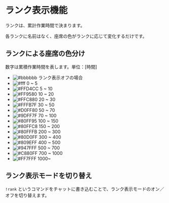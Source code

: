 # ランク表示機能
ランクは、累計作業時間で決まります。

各ランクに名前はなく、座席の色がランクに応じて変化するだけです。

## ランクによる座席の色分け
数字は累積作業時間を表します。単位：[時間]

- ![#bbbbbb](https://via.placeholder.com/15/bbbbbb/000000?text=+) ランク表示オフの場合
- ![#fff](https://via.placeholder.com/15/fff/000000?text=+) 0 ~ 5
- ![#FFD4CC](https://via.placeholder.com/15/FFD4CC/000000?text=+) 5 ~ 10
- ![#FF9580](https://via.placeholder.com/15/FF9580/000000?text=+) 10 ~ 20
- ![#FFC880](https://via.placeholder.com/15/FFC880/000000?text=+) 20 ~ 30
- ![#FFFB7F](https://via.placeholder.com/15/FFFB7F/000000?text=+) 30 ~ 50
- ![#D0FF80](https://via.placeholder.com/15/D0FF80/000000?text=+) 50 ~ 70
- ![#9DFF7F](https://via.placeholder.com/15/9DFF7F/000000?text=+) 70 ~ 100
- ![#80FF95](https://via.placeholder.com/15/80FF95/000000?text=+) 100 ~ 150
- ![#80FFC8](https://via.placeholder.com/15/80FFC8/000000?text=+) 150 ~ 200
- ![#80FFFB](https://via.placeholder.com/15/80FFFB/000000?text=+) 200 ~ 300
- ![#80D0FF](https://via.placeholder.com/15/80D0FF/000000?text=+) 300 ~ 400
- ![#809EFF](https://via.placeholder.com/15/809EFF/000000?text=+) 400 ~ 500
- ![#947FFF](https://via.placeholder.com/15/947FFF/000000?text=+) 500 ~ 700
- ![#C880FF](https://via.placeholder.com/15/C880FF/000000?text=+) 700 ~ 1000
- ![#FF7FFF](https://via.placeholder.com/15/FF7FFF/000000?text=+) 1000~


## ランク表示モードを切り替え
`!rank` というコマンドをチャットに書き込むことで、ランク表示モードのオン／オフを切り替えます。  


